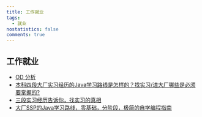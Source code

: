 ```yaml
---
title: 工作就业
tags:
  - 就业
nostatistics: false
comments: true
---
```


## 工作就业
- [OD 分析](https://github.com/Younghusband/huawei-od-active-manage)
- [本科四段大厂实习经历的Java学习路线是怎样的？找实习/进大厂哪些是必须要掌握的?](https://b23.tv/7hOL5uu)
- [三段实习经历告诉你，找实习的真相]( https://b23.tv/Ax3peLm)
- [大厂SSP的Java学习路线，零基础，分阶段，极简的自学编程指南](https://b23.tv/zytPZbZ)

